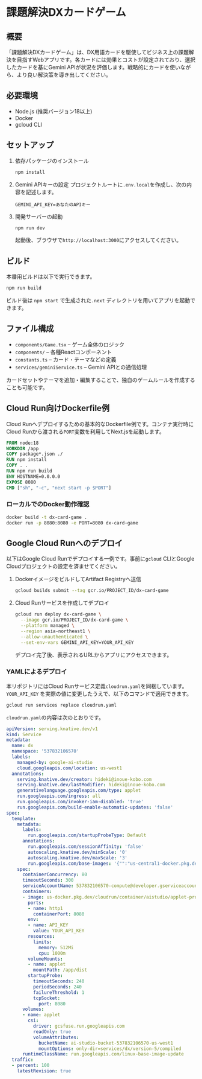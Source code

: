# 課題解決DXカードゲーム

## 概要
「課題解決DXカードゲーム」は、DX用語カードを駆使してビジネス上の課題解決を目指すWebアプリです。各カードには効果とコストが設定されており、選択したカードを基にGemini APIが状況を評価します。戦略的にカードを使いながら、より良い解決策を導き出してください。

## 必要環境
- Node.js (推奨バージョン18以上)
- Docker
- gcloud CLI

## セットアップ
1. 依存パッケージのインストール
   ```bash
   npm install
   ```
2. Gemini APIキーの設定
   プロジェクトルートに`.env.local`を作成し、次の内容を記述します。
   ```env
   GEMINI_API_KEY=あなたのAPIキー
   ```
3. 開発サーバーの起動
   ```bash
   npm run dev
   ```
   起動後、ブラウザで`http://localhost:3000`にアクセスしてください。

## ビルド
本番用ビルドは以下で実行できます。
```bash
npm run build
```
ビルド後は `npm start` で生成された`.next` ディレクトリを用いてアプリを起動できます。

## ファイル構成
- `components/Game.tsx` – ゲーム全体のロジック
- `components/` – 各種Reactコンポーネント
- `constants.ts` – カード・テーマなどの定義
- `services/geminiService.ts` – Gemini APIとの通信処理

カードセットやテーマを追加・編集することで、独自のゲームルールを作成することも可能です。

## Cloud Run向けDockerfile例

Cloud Runへデプロイするための基本的なDockerfile例です。コンテナ実行時にCloud Runから渡される`PORT`変数を利用してNext.jsを起動します。

```Dockerfile
FROM node:18
WORKDIR /app
COPY package*.json ./
RUN npm install
COPY . .
RUN npm run build
ENV HOSTNAME=0.0.0.0
EXPOSE 8080
CMD ["sh", "-c", "next start -p $PORT"]
```

### ローカルでのDocker動作確認
```bash
docker build -t dx-card-game .
docker run -p 8080:8080 -e PORT=8080 dx-card-game
```

## Google Cloud Runへのデプロイ

以下はGoogle Cloud Runでデプロイする一例です。事前に`gcloud` CLIとGoogle Cloudプロジェクトの設定を済ませてください。

1. DockerイメージをビルドしてArtifact Registryへ送信
   ```bash
   gcloud builds submit --tag gcr.io/PROJECT_ID/dx-card-game
   ```
2. Cloud Runサービスを作成してデプロイ
   ```bash
   gcloud run deploy dx-card-game \
     --image gcr.io/PROJECT_ID/dx-card-game \
     --platform managed \
     --region asia-northeast1 \
     --allow-unauthenticated \
     --set-env-vars GEMINI_API_KEY=YOUR_API_KEY
   ```
   デプロイ完了後、表示されるURLからアプリにアクセスできます。

### YAMLによるデプロイ

本リポジトリにはCloud Runサービス定義`cloudrun.yaml`を同梱しています。`YOUR_API_KEY`
を実際の値に変更したうえで、以下のコマンドで適用できます。

```bash
gcloud run services replace cloudrun.yaml
```

`cloudrun.yaml`の内容は次のとおりです。

```yaml
apiVersion: serving.knative.dev/v1
kind: Service
metadata:
  name: dx
  namespace: '537832106570'
  labels:
    managed-by: google-ai-studio
    cloud.googleapis.com/location: us-west1
  annotations:
    serving.knative.dev/creator: hideki@inoue-kobo.com
    serving.knative.dev/lastModifier: hideki@inoue-kobo.com
    generativelanguage.googleapis.com/type: applet
    run.googleapis.com/ingress: all
    run.googleapis.com/invoker-iam-disabled: 'true'
    run.googleapis.com/build-enable-automatic-updates: 'false'
spec:
  template:
    metadata:
      labels:
        run.googleapis.com/startupProbeType: Default
      annotations:
        run.googleapis.com/sessionAffinity: 'false'
        autoscaling.knative.dev/minScale: '0'
        autoscaling.knative.dev/maxScale: '3'
        run.googleapis.com/base-images: '{"":"us-central1-docker.pkg.dev/serverless-runtimes/google-22/runtimes/nodejs22"}'
    spec:
      containerConcurrency: 80
      timeoutSeconds: 300
      serviceAccountName: 537832106570-compute@developer.gserviceaccount.com
      containers:
      - image: us-docker.pkg.dev/cloudrun/container/aistudio/applet-proxy
        ports:
        - name: http1
          containerPort: 8080
        env:
        - name: API_KEY
          value: YOUR_API_KEY
        resources:
          limits:
            memory: 512Mi
            cpu: 1000m
        volumeMounts:
        - name: applet
          mountPath: /app/dist
        startupProbe:
          timeoutSeconds: 240
          periodSeconds: 240
          failureThreshold: 1
          tcpSocket:
            port: 8080
      volumes:
      - name: applet
        csi:
          driver: gcsfuse.run.googleapis.com
          readOnly: true
          volumeAttributes:
            bucketName: ai-studio-bucket-537832106570-us-west1
            mountOptions: only-dir=services/dx/version-5/compiled
      runtimeClassName: run.googleapis.com/linux-base-image-update
  traffic:
  - percent: 100
    latestRevision: true
```
